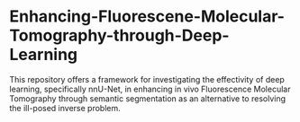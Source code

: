 # Enhancing-Fluorescene-Molecular-Tomography-through-Deep-Learning
This repository offers a framework for investigating the effectivity of deep learning, specifically nnU-Net, in enhancing in vivo Fluorescence Molecular Tomography through semantic segmentation as an alternative to resolving the ill-posed inverse problem.
